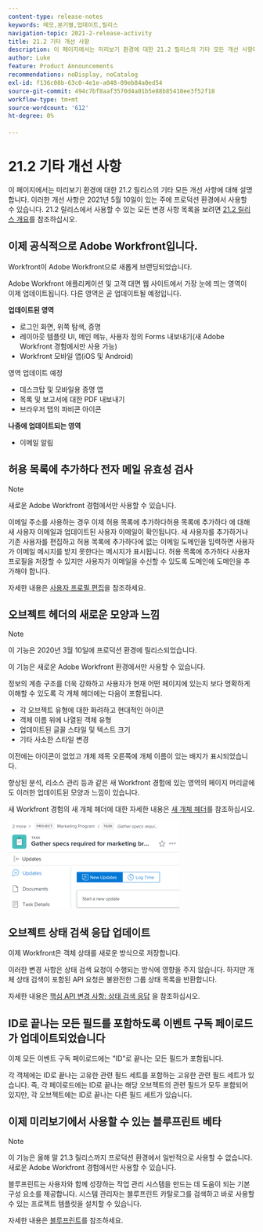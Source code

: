 ```yaml
---
content-type: release-notes
keywords: 메모,분기별,업데이트,릴리스
navigation-topic: 2021-2-release-activity
title: 21.2 기타 개선 사항
description: 이 페이지에서는 미리보기 환경에 대한 21.2 릴리스의 기타 모든 개선 사항에 대해 설명합니다. 이러한 개선 사항은 2021년 5월 10일이 있는 주에 프로덕션 환경에서 사용할 수 있습니다. 21.2 릴리스에서 사용할 수 있는 모든 변경 사항 목록은 21.2 릴리스 개요 를 참조하십시오.
author: Luke
feature: Product Announcements
recommendations: noDisplay, noCatalog
exl-id: f136c08b-63c0-4e1e-a048-09eb84a0ed54
source-git-commit: 494c7bf8aaf3570d4a01b5e88b85410ee3f52f18
workflow-type: tm+mt
source-wordcount: '612'
ht-degree: 0%

---
```


# 21.2 기타 개선 사항

이 페이지에서는 미리보기 환경에 대한 21.2 릴리스의 기타 모든 개선 사항에 대해 설명합니다. 이러한 개선 사항은 2021년 5월 10일이 있는 주에 프로덕션 환경에서 사용할 수 있습니다. 21.2 릴리스에서 사용할 수 있는 모든 변경 사항 목록을 보려면 [21.2 릴리스 개요](../../../product-announcements/product-releases/21.2-release-activity/21-2-release-overview.md)를 참조하십시오.

## 이제 공식적으로 Adobe Workfront입니다.

Workfront이 Adobe Workfront으로 새롭게 브랜딩되었습니다.

Adobe Workfront 애플리케이션 및 고객 대면 웹 사이트에서 가장 눈에 띄는 영역이 이제 업데이트됩니다. 다른 영역은 곧 업데이트될 예정입니다.

**업데이트된 영역**

* 로그인 화면, 위쪽 탐색, 증명
* 레이아웃 템플릿 UI, 메인 메뉴, 사용자 정의 Forms 내보내기(새 Adobe Workfront 경험에서만 사용 가능)
* Workfront 모바일 앱(iOS 및 Android)

영역 업데이트 예정

* 데스크탑 및 모바일용 증명 앱
* 목록 및 보고서에 대한 PDF 내보내기
* 브라우저 탭의 파비콘 아이콘

**나중에 업데이트되는 영역**

* 이메일 알림

## 허용 목록에 추가하다 전자 메일 유효성 검사

>[!NOTE]
>
>새로운 Adobe Workfront 경험에서만 사용할 수 있습니다.

이메일 주소를 사용하는 경우 이제 허용 목록에 추가하다허용 목록에 추가하다 에 대해 새 사용자 이메일과 업데이트된 사용자 이메일이 확인됩니다. 새 사용자를 추가하거나 기존 사용자를 편집하고 허용 목록에 추가하다에 없는 이메일 도메인을 입력하면 사용자가 이메일 메시지를 받지 못한다는 메시지가 표시됩니다. 허용 목록에 추가하다 사용자 프로필을 저장할 수 있지만 사용자가 이메일을 수신할 수 있도록 도메인에 도메인을 추가해야 합니다.

자세한 내용은 [사용자 프로필 편집](../../../administration-and-setup/add-users/create-and-manage-users/edit-a-users-profile.md)을 참조하세요.

## 오브젝트 헤더의 새로운 모양과 느낌

>[!NOTE]
>
>이 기능은 2020년 3월 10일에 프로덕션 환경에 릴리스되었습니다.
>
>이 기능은 새로운 Adobe Workfront 환경에서만 사용할 수 있습니다.

정보의 계층 구조를 더욱 강화하고 사용자가 현재 어떤 페이지에 있는지 보다 명확하게 이해할 수 있도록 각 개체 헤더에는 다음이 포함됩니다.

* 각 오브젝트 유형에 대한 화려하고 현대적인 아이콘
* 객체 이름 위에 나열된 객체 유형
* 업데이트된 글꼴 스타일 및 텍스트 크기
* 기타 사소한 스타일 변경

이전에는 아이콘이 없었고 개체 제목 오른쪽에 개체 이름이 있는 배지가 표시되었습니다.

향상된 분석, 리소스 관리 등과 같은 새 Workfront 경험에 있는 영역의 페이지 머리글에도 이러한 업데이트된 모양과 느낌이 있습니다.

새 Workfront 경험의 새 개체 헤더에 대한 자세한 내용은 [새 개체 헤더](../../../workfront-basics/the-new-workfront-experience/new-object-headers.md)를 참조하십시오.

![개체 헤더](assets/product-announcement-object-header-350x179.png)

## 오브젝트 상태 검색 응답 업데이트

이제 Workfront은 객체 상태를 새로운 방식으로 저장합니다.

이러한 변경 사항은 상태 검색 요청이 수행되는 방식에 영향을 주지 않습니다. 하지만 개체 상태 검색이 포함된 API 요청은 불완전한 그룹 상태 목록을 반환합니다.

자세한 내용은 [핵심 API 변경 사항: 상태 검색 응답](../../../wf-api/api/api-changes-search.md) 을 참조하십시오.

## ID로 끝나는 모든 필드를 포함하도록 이벤트 구독 페이로드가 업데이트되었습니다

이제 모든 이벤트 구독 페이로드에는 &quot;ID&quot;로 끝나는 모든 필드가 포함됩니다.

각 객체에는 ID로 끝나는 고유한 관련 필드 세트를 포함하는 고유한 관련 필드 세트가 있습니다. 즉, 각 페이로드에는 ID로 끝나는 해당 오브젝트의 관련 필드가 모두 포함되어 있지만, 각 오브젝트에는 ID로 끝나는 다른 필드 세트가 있습니다.

## 이제 미리보기에서 사용할 수 있는 블루프린트 베타

>[!NOTE]
>
>이 기능은 올해 말 21.3 릴리스까지 프로덕션 환경에서 일반적으로 사용할 수 없습니다. 새로운 Adobe Workfront 경험에서만 사용할 수 있습니다.

블루프린트는 사용자와 함께 성장하는 작업 관리 시스템을 만드는 데 도움이 되는 기본 구성 요소를 제공합니다. 시스템 관리자는 블루프린트 카탈로그를 검색하고 바로 사용할 수 있는 프로젝트 템플릿을 설치할 수 있습니다.

자세한 내용은 [블루프린트](../../../administration-and-setup/blueprints/blueprints.md)를 참조하세요.
